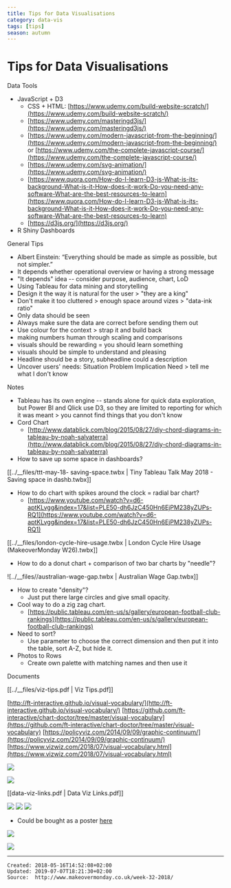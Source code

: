 ```yaml
---
title: Tips for Data Visualisations
category: data-vis
tags: [tips]
season: autumn
---
```


# Tips for Data Visualisations

Data Tools

*   JavaScript + D3
    *   CSS + HTML: [https://www.udemy.com/build-website-scratch/](https://www.udemy.com/build-website-scratch/)
    *   [https://www.udemy.com/masteringd3js/](https://www.udemy.com/masteringd3js/)
    *   [https://www.udemy.com/modern-javascript-from-the-beginning/](https://www.udemy.com/modern-javascript-from-the-beginning/) or [https://www.udemy.com/the-complete-javascript-course/](https://www.udemy.com/the-complete-javascript-course/)
    *   [https://www.udemy.com/svg-animation/](https://www.udemy.com/svg-animation/)
    *   [https://www.quora.com/How-do-I-learn-D3-js-What-is-its-background-What-is-it-How-does-it-work-Do-you-need-any-software-What-are-the-best-resources-to-learn](https://www.quora.com/How-do-I-learn-D3-js-What-is-its-background-What-is-it-How-does-it-work-Do-you-need-any-software-What-are-the-best-resources-to-learn)
    *   [https://d3js.org/](https://d3js.org/)
*   R Shiny Dashboards

General Tips

*   Albert Einstein: “Everything should be made as simple as possible, but not simpler.”
*   It depends whether operational overview or having a strong message
*   "It depends" idea -- consider purpose, audience, chart, LoD
*   Using Tableau for data mining and storytelling
*   Design it the way it is natural for the user > "they are a king"
*   Don't make it too cluttered > enough space around vizes > "data-ink ratio"
*   Only data should be seen
*   Always make sure the data are correct before sending them out
*   Use colour for the context > strap it and build back
*   making numbers human through scaling and comparisons
*   visuals should be rewarding = you should learn something
*   visuals should be simple to understand and pleasing
*   Headline should be a story, subheadline could a description
*   Uncover users' needs: Situation Problem Implication Need > tell me what I don't know

Notes

*   Tableau has its own engine -- stands alone for quick data exploration, but Power BI and Qlick use D3, so they are limited to reporting for which it was meant > you cannot find things that you don't know
*   Cord Chart
    *   [http://www.datablick.com/blog/2015/08/27/diy-chord-diagrams-in-tableau-by-noah-salvaterra](http://www.datablick.com/blog/2015/08/27/diy-chord-diagrams-in-tableau-by-noah-salvaterra)
*   How to save up some space in dashboards?

[[../__files/ttt-may-18- saving-space.twbx | Tiny Tableau Talk May 2018 - Saving space in dashb.twbx]]

*   How to do chart with spikes around the clock = radial bar chart?
    *   [https://www.youtube.com/watch?v=d6-aptKLvgg&index=17&list=PLE50-dh6JzC450Hn6EjPM238yZUPs-RQ1](https://www.youtube.com/watch?v=d6-aptKLvgg&index=17&list=PLE50-dh6JzC450Hn6EjPM238yZUPs-RQ1)

[[../__files/london-cycle-hire-usage.twbx | London Cycle Hire Usage (MakeoverMonday W26).twbx]]

*   How to do a donut chart + comparison of two bar charts by "needle"?

![../__files//australian-wage-gap.twbx | Australian Wage Gap.twbx]]

*   How to create "density"?
    *   Just put there large circles and give small opacity.
*   Cool way to do a zig zag chart.
    *   [https://public.tableau.com/en-us/s/gallery/european-football-club-rankings](https://public.tableau.com/en-us/s/gallery/european-football-club-rankings)
*   Need to sort?
    *   Use parameter to choose the correct dimension and then put it into the table, sort A-Z, but hide it.
*   Photos to Rows
    *   Create own palette with matching names and then use it

Documents

[[../__files/viz-tips.pdf | Viz Tips.pdf]]

[http://ft-interactive.github.io/visual-vocabulary/](http://ft-interactive.github.io/visual-vocabulary/)
[https://github.com/ft-interactive/chart-doctor/tree/master/visual-vocabulary](https://github.com/ft-interactive/chart-doctor/tree/master/visual-vocabulary)
[https://policyviz.com/2014/09/09/graphic-continuum/](https://policyviz.com/2014/09/09/graphic-continuum/)
[https://www.vizwiz.com/2018/07/visual-vocabulary.html](https://www.vizwiz.com/2018/07/visual-vocabulary.html)

![](../__files/colorwheel.png)

![](../__files/colours-in-culture.png)

[[data-viz-links.pdf | Data Viz Links.pdf]]

![](../__files/graphic-continuum.png)
![](../__files/chart-suggestions.jpeg)
![](../__files/graphic-continuum2.jpeg)
* Could be bought as a poster [here](https://policyviz.com/product/graphic-continuum-poster/)

![](../__files/ft-poster.png)

![](../__files/dataviz-cheatsheet.png)

---

    Created: 2018-05-16T14:52:08+02:00
    Updated: 2019-07-07T18:21:30+02:00
    Source:  http://www.makeovermonday.co.uk/week-32-2018/
